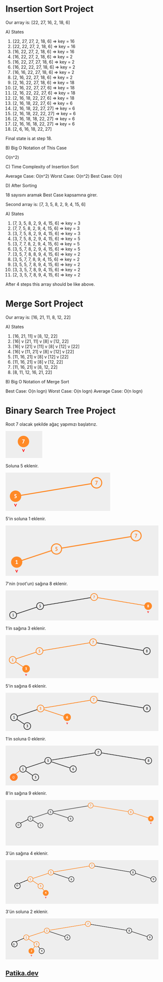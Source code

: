 # Insertion Sort Project

Our array is: [22, 27, 16, 2, 18, 6]

A) States
1. [22, 27, 27, 2, 18, 6] => key = 16
2. [22, 22, 27, 2, 18, 6] => key = 16
3. [16, 22, 27, 2, 18, 6] => key = 16
4. [16, 22, 27, 2, 18, 6] => key = 2
5. [16, 22, 27, 27, 18, 6] => key = 2
6. [16, 22, 22, 27, 18, 6] => key = 2
7. [16, 16, 22, 27, 18, 6] => key = 2
8. [2, 16, 22, 27, 18, 6] => key = 2
9. [2, 16, 22, 27, 18, 6] => key = 18
10. [2, 16, 22, 27, 27, 6] => key = 18
11. [2, 16, 22, 22, 27, 6] => key = 18
12. [2, 16, 18, 22, 27, 6] => key = 18
13. [2, 16, 18, 22, 27, 6] => key = 6
14. [2, 16, 18, 22, 27, 27] => key = 6
15. [2, 16, 18, 22, 22, 27] => key = 6
16. [2, 16, 18, 18, 22, 27] => key = 6
17. [2, 16, 16, 18, 22, 27] => key = 6
18. [2, 6, 16, 18, 22, 27]

Final state is at step 18.

B) Big O Notation of This Case

O(n^2)

C) Time Complexity of Insertion Sort

Average Case: O(n^2)
Worst Case: O(n^2)
Best Case: O(n)

D) After Sorting

18 sayısını aramak Best Case kapsamına girer.

Second array is: [7, 3, 5, 8, 2, 9, 4, 15, 6]

A) States
1. [7, 3, 5, 8, 2, 9, 4, 15, 6] => key = 3
2. [7, 7, 5, 8, 2, 9, 4, 15, 6] => key = 3
3. [3, 7, 5, 8, 2, 9, 4, 15, 6] => key = 3
4. [3, 7, 5, 8, 2, 9, 4, 15, 6] => key = 5
5. [3, 7, 7, 8, 2, 9, 4, 15, 6] => key = 5
6. [3, 5, 7, 8, 2, 9, 4, 15, 6] => key = 5
7. [3, 5, 7, 8, 8, 9, 4, 15, 6] => key = 2
8. [3, 5, 7, 7, 8, 9, 4, 15, 6] => key = 2
9. [3, 5, 5, 7, 8, 9, 4, 15, 6] => key = 2
10. [3, 3, 5, 7, 8, 9, 4, 15, 6] => key = 2
11. [2, 3, 5, 7, 8, 9, 4, 15, 6] => key = 2

After 4 steps this array should be like above.

# Merge Sort Project

Our array is: [16, 21, 11, 8, 12, 22]

A) States
1. [16, 21, 11] v [8, 12, 22]
2. [16] v [21, 11] v [8] v [12, 22]
3. [16] v [21] v [11] v [8] v [12] v [22]
4. [16] v [11, 21] v [8] v [12] v [22]
5. [11, 16, 21] v [8] v [12] v [22]
6. [11, 16, 21] v [8] v [12, 22]
7. [11, 16, 21] v [8, 12, 22]
8. [8, 11, 12, 16, 21, 22]

B) Big O Notation of Merge Sort

Best Case: O(n logn)
Worst Case: O(n logn)
Average Case: O(n logn)

# Binary Search Tree Project

Root 7 olacak şekilde ağaç yapımızı başlatırız.

![1](1.png)

Soluna 5 eklenir.

![2](2.png)

5'in soluna 1 eklenir.

![3](3.png)

7'nin (root'un) sağına 8 eklenir.

![4](4.png)

1'in sağına 3 eklenir.

![5](5.png)

5'in sağına 6 eklenir.

![6](6.png)

1'in soluna 0 eklenir.

![7](7.png)

8'in sağına 9 eklenir.

![8](8.png)

3'ün sağına 4 eklenir.

![9](9.png)

3'ün soluna 2 eklenir.

![10](10.png)

## [Patika.dev](https://www.patika.dev/tr)